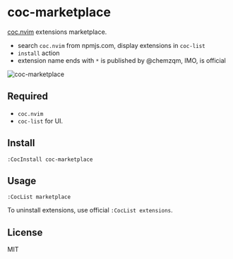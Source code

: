# coc-marketplace

[coc.nvim][1] extensions marketplace.

* search `coc.nvim` from npmjs.com, display extensions in `coc-list`
* `install` action
* extension name ends with `*` is published by @chemzqm, IMO, is official

![coc-marketplace](https://i.loli.net/2019/06/01/5cf15b4ef100286645.png)

## Required

* `coc.nvim`
* `coc-list` for UI.

## Install

`:CocInstall coc-marketplace`

## Usage

`:CocList marketplace`

To uninstall extensions, use official `:CocList extensions`.

## License

MIT

[1]: https://github.com/neoclide/coc.nvim

